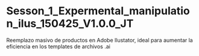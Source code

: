 # Sesson_1_Expermental_manipulation_ilus_150425_V1.0.0_JT
Reemplazo masivo de productos en Adobe Ilustator, ideal para aumentar la eficiencia en los templates de archivos .ai
